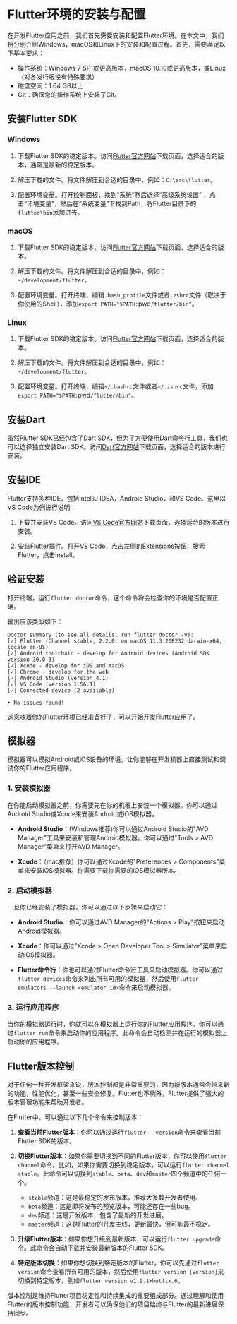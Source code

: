 # Flutter环境的安装与配置


在开发Flutter应用之前，我们首先需要安装和配置Flutter环境。在本文中，我们将分别介绍Windows，macOS和Linux下的安装和配置过程。首先，需要满足以下基本要求：

- 操作系统：Windows 7 SP1或更高版本，macOS 10.10或更高版本，或Linux（对各发行版没有特殊要求）
- 磁盘空间：1.64 GB以上
- Git：确保您的操作系统上安装了Git。

## 安装Flutter SDK

### Windows

1. 下载Flutter SDK的稳定版本。访问[Flutter官方网站](https://flutter.dev/)下载页面，选择适合的版本，通常是最新的稳定版本。

2. 解压下载的文件。将文件解压到合适的目录中，例如：`C:\src\flutter`。

3. 配置环境变量。打开控制面板，找到“系统”然后选择“高级系统设置” ，点击“环境变量”，然后在“系统变量”下找到Path，将Flutter目录下的`flutter\bin`添加进去。

### macOS

1. 下载Flutter SDK的稳定版本。访问[Flutter官方网站](https://flutter.dev/)下载页面，选择适合的版本。

2. 解压下载的文件。将文件解压到合适的目录中，例如：`~/development/flutter`。

3. 配置环境变量。打开终端，编辑`.bash_profile`文件或者`.zshrc`文件（取决于你使用的Shell），添加`export PATH="$PATH:`pwd`/flutter/bin"`。

### Linux

1. 下载Flutter SDK的稳定版本。访问[Flutter官方网站](https://flutter.dev/)下载页面，选择适合的版本。

2. 解压下载的文件。将文件解压到合适的目录中，例如：`~/development/flutter`。

3. 配置环境变量。打开终端，编辑`~/.bashrc`文件或者`~/.zshrc`文件，添加`export PATH="$PATH:`pwd`/flutter/bin"`。

## 安装Dart

虽然Flutter SDK已经包含了Dart SDK，但为了方便使用Dart命令行工具，我们也可以选择独立安装Dart SDK。访问[Dart官方网站](https://dart.dev/get-dart)下载页面，选择适合的版本进行安装。

## 安装IDE

Flutter支持多种IDE，包括IntelliJ IDEA，Android Studio，和VS Code。这里以VS Code为例进行说明：

1. 下载并安装VS Code。访问[VS Code官方网站](https://code.visualstudio.com/)下载页面，选择适合的版本进行安装。

2. 安装Flutter插件。打开VS Code，点击左侧的Extensions按钮，搜索Flutter，点击Install。

## 验证安装

打开终端，运行`flutter doctor`命令，这个命令将会检查你的环境是否配置正确。

输出应该类似如下：

```
Doctor summary (to see all details, run flutter doctor -v):
[✓] Flutter (Channel stable, 2.2.0, on macOS 11.3 20E232 darwin-x64, locale en-US)
[✓] Android toolchain - develop for Android devices (Android SDK version 30.0.3)
[✓] Xcode - develop for iOS and macOS
[✓] Chrome - develop for the web
[✓] Android Studio (version 4.1)
[✓] VS Code (version 1.56.1)
[✓] Connected device (2 available)

• No issues found!
```

这意味着你的Flutter环境已经准备好了，可以开始开发Flutter应用了。


## 模拟器

模拟器可以模拟Android或iOS设备的环境，让你能够在开发机器上直接测试和调试你的Flutter应用程序。


### 1. 安装模拟器

在你能启动模拟器之前，你需要先在你的机器上安装一个模拟器。你可以通过Android Studio或Xcode来安装Android或iOS模拟器。

- **Android Studio**：(Windows推荐)你可以通过Android Studio的"AVD Manager"工具来安装和管理Android模拟器。你可以通过"Tools > AVD Manager"菜单来打开AVD Manager。

- **Xcode**：（mac推荐）你可以通过Xcode的"Preferences > Components"菜单来安装iOS模拟器。你需要下载你需要的iOS模拟器版本。

### 2. 启动模拟器

一旦你已经安装了模拟器，你可以通过以下步骤来启动它：

- **Android Studio**：你可以通过AVD Manager的"Actions > Play"按钮来启动Android模拟器。

- **Xcode**：你可以通过"Xcode > Open Developer Tool > Simulator"菜单来启动iOS模拟器。

- **Flutter命令行**：你也可以通过Flutter命令行工具来启动模拟器。你可以通过`flutter devices`命令来列出所有可用的模拟器，然后使用`flutter emulators --launch <emulator_id>`命令来启动模拟器。

### 3. 运行应用程序

当你的模拟器运行时，你就可以在模拟器上运行你的Flutter应用程序。你可以通过`flutter run`命令来启动你的应用程序。此命令会自动检测并在运行的模拟器上启动你的应用程序。


## Flutter版本控制

对于任何一种开发框架来说，版本控制都是非常重要的，因为新版本通常会带来新的功能，性能优化，甚至一些安全修复。Flutter也不例外，Flutter提供了强大的版本管理功能来帮助开发者。

在Flutter中，可以通过以下几个命令来控制版本：

1. **查看当前Flutter版本**：你可以通过运行`flutter --version`命令来查看当前Flutter SDK的版本。

2. **切换Flutter版本**：如果你需要切换到不同的Flutter版本，你可以使用`flutter channel`命令。比如，如果你需要切换到稳定版本，可以运行`flutter channel stable`。此命令可以切换到`stable`、`beta`、`dev`和`master`四个频道中的任何一个。

   - `stable`频道：这是最稳定的发布版本，推荐大多数开发者使用。
   - `beta`频道：这是即将发布的预览版本，可能还存在一些bug。
   - `dev`频道：这是开发版本，包含了最新的开发进展。
   - `master`频道：这是Flutter的开发主线，更新最快，但可能最不稳定。

3. **升级Flutter版本**：如果你想升级到最新版本，可以运行`flutter upgrade`命令。此命令会自动下载并安装最新版本的Flutter SDK。

4. **特定版本切换**：如果你想切换到特定版本的Flutter，你可以先通过`flutter version`命令查看所有可用的版本，然后使用`flutter version [version]`来切换到特定版本，例如`flutter version v1.9.1+hotfix.6`。

版本控制是维持Flutter项目稳定性和持续集成的重要组成部分。通过理解和使用Flutter的版本控制功能，开发者可以确保他们的项目始终与Flutter的最新进展保持同步。